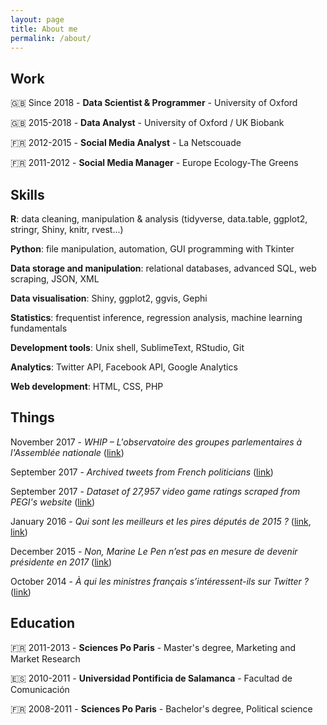 ```yaml
---
layout: page
title: About me
permalink: /about/
---
```


## Work

🇬🇧 Since 2018 - **Data Scientist & Programmer** - University of Oxford

🇬🇧 2015-2018 - **Data Analyst** - University of Oxford / UK Biobank

🇫🇷 2012-2015 - **Social Media Analyst** - La Netscouade

🇫🇷 2011-2012 - **Social Media Manager** - Europe Ecology-The Greens


## Skills

**R**: data cleaning, manipulation & analysis (tidyverse, data.table, ggplot2, stringr, Shiny, knitr, rvest...)

**Python**: file manipulation, automation, GUI programming with Tkinter

**Data storage and manipulation**: relational databases, advanced SQL, web scraping, JSON, XML

**Data visualisation**: Shiny, ggplot2, ggvis, Gephi

**Statistics**: frequentist inference, regression analysis, machine learning fundamentals

**Development tools**: Unix shell, SublimeText, RStudio, Git

**Analytics**: Twitter API, Facebook API, Google Analytics

**Web development**: HTML, CSS, PHP



## Things

November 2017 - *WHIP – L'observatoire des groupes parlementaires à l'Assemblée nationale* ([link](https://redouad.shinyapps.io/WHIP/))

September 2017 - *Archived tweets from French politicians* ([link](https://github.com/edomt/tweets_archive_FRpol))

September 2017 - *Dataset of 27,957 video game ratings scraped from PEGI's website* ([link](https://github.com/edomt/pegi))

January 2016 - *Qui sont les meilleurs et les pires députés de 2015 ?* ([link](https://www.lesechos.fr/15/01/2016/lesechos.fr/021620041874_qui-sont-les-meilleurs-et-les-pires-deputes-de-2015--.htm), [link](https://github.com/edomt/datapol))

December 2015 - *Non, Marine Le Pen n’est pas en mesure de devenir présidente en 2017* ([link](https://medium.com/@edmathieu/non-marine-le-pen-n-est-pas-en-mesure-de-devenir-pr%C3%A9sidente-en-2017-859ebe516e5d))

October 2014 - *À qui les ministres français s’intéressent-ils sur Twitter ?* ([link](https://medium.com/@edmathieu/a-qui-les-ministres-du-gouvernement-francais-sinteressent-ils-sur-twitter-4f21d2c98c2a))


## Education

🇫🇷 2011-2013 - **Sciences Po Paris** - Master's degree, Marketing and Market Research

🇪🇸 2010-2011 - **Universidad Pontificia de Salamanca** - Facultad de Comunicación

🇫🇷 2008-2011 - **Sciences Po Paris** - Bachelor's degree, Political science

